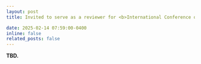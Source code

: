 ```yaml
---
layout: post
title: Invited to serve as a reviewer for <b>International Conference on Computer Vision</b> (<b>ICCV'25</b>)!

date: 2025-02-14 07:59:00-0400
inline: false
related_posts: false
---
```


<b> TBD. </b>
